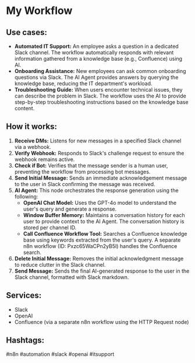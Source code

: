 # My Workflow

## Use cases:

- **Automated IT Support:** An employee asks a question in a dedicated Slack channel. The workflow automatically responds with relevant information gathered from a knowledge base (e.g., Confluence) using AI.
- **Onboarding Assistance:** New employees can ask common onboarding questions via Slack. The AI Agent provides answers by querying the knowledge base, reducing the IT department's workload.
- **Troubleshooting Guide:** When users encounter technical issues, they can describe the problem in Slack. The workflow uses the AI to provide step-by-step troubleshooting instructions based on the knowledge base content.

## How it works:

1.  **Receive DMs:** Listens for new messages in a specified Slack channel via a webhook.
2.  **Verify Webhook:** Responds to Slack's challenge request to ensure the webhook remains active.
3.  **Check if Bot:** Verifies that the message sender is a human user, preventing the workflow from processing bot messages.
4.  **Send Initial Message:** Sends an immediate acknowledgement message to the user in Slack confirming the message was received.
5.  **AI Agent:** This node orchestrates the response generation using the following:
    *   **OpenAI Chat Model:** Uses the GPT-4o model to understand the user's query and generate a response.
    *   **Window Buffer Memory:** Maintains a conversation history for each user to provide context to the AI Agent. The conversation history is stored per channel ID.
    *   **Call Confluence Workflow Tool:**  Searches a Confluence knowledge base using keywords extracted from the user's query.  A separate n8n workflow (ID: Pxzc65WaCPn2yB5I) handles the Confluence search.
6.  **Delete Initial Message:** Removes the initial acknowledgment message to reduce clutter in the Slack channel.
7.  **Send Message:** Sends the final AI-generated response to the user in the Slack channel, formatted with Slack markdown.

## Services:

*   Slack
*   OpenAI
*   Confluence (via a separate n8n workflow using the HTTP Request node)

## Hashtags:

#n8n #automation #slack #openai #itsupport

